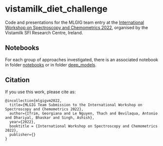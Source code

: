 # vistamilk_diet_challenge
Code and presentations for the MLGIG team entry at the [International Workshop on Spectroscopy and Chemometrics 2022](https://www.vistamilk.ie/event/international-workshop-on-spectroscopy-chemometrics/), 
organised by the Vistamilk SFI Research Centre, Ireland.

## Notebooks
For each group of approaches investigated, there is an associated notebook in folder [notebooks](https://github.com/mlgig/vistamilk_diet_challenge/tree/main/notebooks) or in folder [deep_models](https://github.com/mlgig/vistamilk_diet_challenge/tree/main/deep_models).

## Citation
If you use this work, please cite as:
```
@incollection{mlgigvm2022,
  title={MLGIG Team Submission to the International Workshop on Spectroscopy and Chemometrics 2022},
  author={Ifrim, Georgiana and Le Nguyen, Thach and Bevilaqua, Antonio and Dhariyal, Bhaskar and Singh, Ashish},
  year={2022},
  booktitle = {International Workshop on Spectroscopy and Chemometrics 2022},
  publisher={}
}
```
